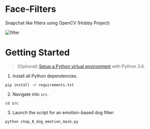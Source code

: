 # Face-Filters
Snapchat like filters using OpenCV (Hobby Project)

![filter](https://user-images.githubusercontent.com/15849927/38378855-92c50cde-391c-11e8-868f-dcbe3e1bef4e.jpg)

# Getting Started

> (Optional) [Setup a Python virtual environment](https://www.digitalocean.com/community/tutorials/common-python-tools-using-virtualenv-installing-with-pip-and-managing-packages#a-thorough-virtualenv-how-to) with Python 3.6.

1. Install all Python dependencies.

```
pip install -r requirements.txt
```

2. Navigate into `src`.

```
cd src
```

3. Launch the script for an emotion-based dog filter:

```
python step_8_dog_emotion_mask.py
```


